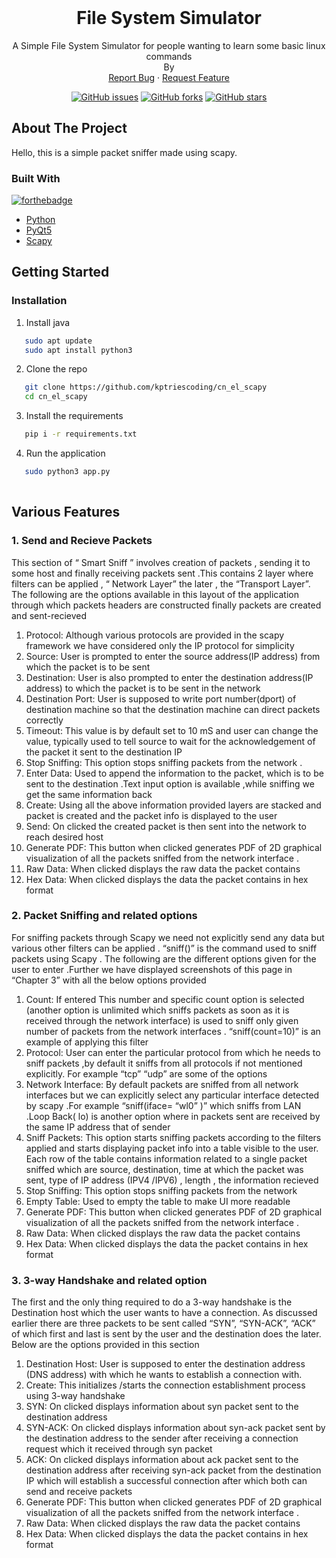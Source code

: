 <!-- PROJECT LOGO -->
<br />


  <h1 align="center">File System Simulator</h1>

  <p align="center">
    A Simple File System Simulator for people wanting to learn some basic linux commands
    <br/>
    By 
    <br />
    <a href="https://github.com/kptriescoding/FileSystemSimulator_USP_DAA_EL/issues">Report Bug</a>
    ·
    <a href="https://github.com/kptriescoding/FileSystemSimulator_USP_DAA_EL/issues">Request Feature</a>
  </p>
  
  <p class="text-center mb-3" align="center">
<a href="https://github.com/kptriescoding/cn_el_scapy/issues"><img alt="GitHub issues" src="https://img.shields.io/github/issues/kptriescoding/cn_el_scapy?style=for-the-badge"></a>
<a href="https://github.com/kptriescoding/cn_el_scapy/fork"><img alt="GitHub forks" src="https://img.shields.io/github/forks/kptriescoding/cn_el_scapy?style=for-the-badge"></a>
<a href="https://github.com/kptriescoding/cn_el_scapy/stargazers"><img alt="GitHub stars" src="https://img.shields.io/github/stars/kptriescoding/cn_el_scapy?style=for-the-badge"></a>
</p>



<!-- ABOUT THE PROJECT -->
## About The Project

Hello, this is a simple packet sniffer made using scapy.

### Built With
[![forthebadge](https://forthebadge.com/images/badges/made-with-python.svg)](https://www.python.org/)

* [Python](https://www.python.org/)
* [PyQt5](https://pypi.org/project/PyQt5/)
* [Scapy](https://scapy.net/)


<!-- GETTING STARTED -->
## Getting Started


   
### Installation 

1. Install java 
```bash
   sudo apt update
   sudo apt install python3
   ```

2. Clone the repo
```bash
   git clone https://github.com/kptriescoding/cn_el_scapy
   cd cn_el_scapy
   ```

3. Install the requirements 
```bash
   pip i -r requirements.txt
  ```

4. Run the application
```bash
   sudo python3 app.py
    
  ```



## Various Features

### 1. Send and Recieve Packets

This section of “ Smart Sniff ” involves creation of packets , sending it to some host and
finally receiving packets sent .This contains 2 layer where filters can be applied , “ Network
Layer” the later , the “Transport Layer”. The following are the options available in this layout of
the application through which packets headers are constructed finally packets are created and
sent-recieved
1. Protocol: Although various protocols are provided in the scapy framework we have
considered only the IP protocol for simplicity
2. Source: User is prompted to enter the source address(IP address) from which the packet
is to be sent
3. Destination: User is also prompted to enter the destination address(IP address) to which
the packet is to be sent in the network
4. Destination Port: User is supposed to write port number(dport) of destination machine
so that the destination machine can direct packets correctly
5. Timeout: This value is by default set to 10 mS and user can change the value, typically
used to tell source to wait for the acknowledgement of the packet it sent to the destination
IP
6. Stop Sniffing: This option stops sniffing packets from the network .
7. Enter Data: Used to append the information to the packet, which is to be sent to the
destination .Text input option is available ,while sniffing we get the same information
back 
8. Create: Using all the above information provided layers are stacked and packet is created
and the packet info is displayed to the user
9. Send: On clicked the created packet is then sent into the network to reach desired host
10. Generate PDF: This button when clicked generates PDF of 2D graphical visualization
of all the packets sniffed from the network interface .
11. Raw Data: When clicked displays the raw data the packet contains
12. Hex Data: When clicked displays the data the packet contains in hex format

### 2. Packet Sniffing and related options

For sniffing packets through Scapy we need not explicitly send any data but various other
filters can be applied . “sniff()” is the command used to sniff packets using Scapy . The following
are the different options given for the user to enter .Further we have displayed screenshots of this
page in “Chapter 3” with all the below options provided
1. Count: If entered This number and specific count option is selected (another option is
unlimited which sniffs packets as soon as it is received through the network interface) is
used to sniff only given number of packets from the network interfaces .
“sniff(count=10)” is an example of applying this filter
2. Protocol: User can enter the particular protocol from which he needs to sniff packets ,by
default it sniffs from all protocols if not mentioned explicitly. For example “tcp” “udp”
are some of the options
3. Network Interface: By default packets are sniffed from all network interfaces but we
can explicitly select any particular interface detected by scapy .For example “sniff(iface=
“wl0” )” which sniffs from LAN .Loop Back( lo) is another option where in packets sent
are received by the same IP address that of sender
4. Sniff Packets: This option starts sniffing packets according to the filters applied and
starts displaying packet info into a table visible to the user. Each row of the table contains
information related to a single packet sniffed which are source, destination, time at which
the packet was sent, type of IP address (IPV4 /IPV6) , length , the information recieved
5. Stop Sniffing: This option stops sniffing packets from the network
6. Empty Table: Used to empty the table to make UI more readable
7. Generate PDF: This button when clicked generates PDF of 2D graphical visualization
of all the packets sniffed from the network interface .
8. Raw Data: When clicked displays the raw data the packet contains
9. Hex Data: When clicked displays the data the packet contains in hex format

### 3. 3-way Handshake and related option
The first and the only thing required to do a 3-way handshake is the Destination host which the
user wants to have a connection. As discussed earlier there are three packets to be sent called
“SYN”, “SYN-ACK”, “ACK” of which first and last is sent by the user and the destination does
the later. Below are the options provided in this section
1. Destination Host: User is supposed to enter the destination address (DNS address) with
which he wants to establish a connection with.
2. Create: This initializes /starts the connection establishment process using 3-way
handshake
3. SYN: On clicked displays information about syn packet sent to the destination address
4. SYN-ACK: On clicked displays information about syn-ack packet sent by the destination
address to the sender after receiving a connection request which it received through syn
packet
5. ACK: On clicked displays information about ack packet sent to the destination address
after receiving syn-ack packet from the destination IP which will establish a successful
connection after which both can send and receive packets
6. Generate PDF: This button when clicked generates PDF of 2D graphical visualization
of all the packets sniffed from the network interface .
7. Raw Data: When clicked displays the raw data the packet contains
8. Hex Data: When clicked displays the data the packet contains in hex format


